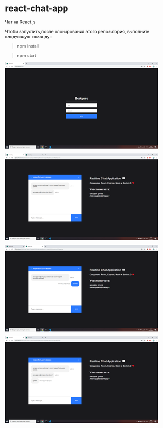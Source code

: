 # react-chat-app
Чат на React.js

Чтобы запустить,после клонирования этого репозитория, выполните следующую команду :

> npm install

>npm start 




![Пример](https://github.com/alexkozopolianski/react-chat-app/blob/master/client/public/chat.png)

![Пример](https://github.com/alexkozopolianski/react-chat-app/blob/master/client/public/chat%201.png)


![Пример](https://github.com/alexkozopolianski/react-chat-app/blob/master/client/public/chat%202.png)


![Пример](https://github.com/alexkozopolianski/react-chat-app/blob/master/client/public/chat%203.png)
